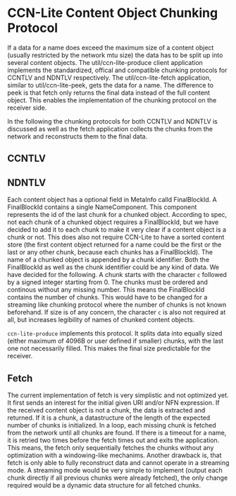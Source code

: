 # CCN-Lite Content Object Chunking Protocol

If a data for a name does exceed the maximum size of a content object (usually restricted by the network mtu size) the data has to be split up into several content objects. The util/ccn-lite-produce client application implements the standardized, offical and compatible chunking protocols for CCNTLV and NDNTLV respectively.  The util/ccn-lite-fetch application, similar to util/ccn-lite-peek, gets the data for a name. The difference to peek is that fetch only returns the final data instead of the full content object. This enables the implementation of the chunking protocol on the receiver side.

In the following the chunking protocols for both CCNTLV and NDNTLV is discussed as well as the fetch application collects the chunks from the network and reconstructs them to the final data.

## CCNTLV

## NDNTLV

Each content object has a optional field in MetaInfo calld FinalBlockId. A FinalBlockId contains a single NameComponent. This component represents the id of the last chunk for a chunked object. According to spec, not each chunk of a chunked object requires a FinalBlockId, but we have decided to add it to each chunk to make it very clear if a content object is a chunk or not. This does also not require CCN-Lite to have a sorted content store (the first content object returned for a name could be the first or the last or any other chunk, because each chunks has a FinalBlockId). The name of a chunked object is appended by a chunk identifier. Both the FinalBlockId as well as the chunk identifier could be any kind of data. We have decided for the following. A chunk starts with the character `c` followed by a signed integer starting from 0. The chunks must be ordered and continous without any missing number. This means the FinalBlockId contains the number of chunks. 
This would have to be changed for a streaming like chunking protocol where the number of chunks is not known beforehand. If size is of any concern, the character `c` is also not required at all, but increases legibility of names of chunked content objects.

`ccn-lite-produce` implements this protocol. It splits data into equally sized (either maximum of 4096B or user defined if smaller) chunks, with the last one not necessarily filled. This makes the final size predictable for the receiver.

## Fetch

The current implementation of fetch is very simplistic and not optimized yet. It first sends an interest for the initial given URI and/or NFN expression. If the received content object is not a chunk, the data is extracted and returned. If it is a chunk, a datastructure of the length of the expected number of chunks is initialized. In a loop, each missing chunk is fetched from the network until all chunks are found. If there is a timeout for a name, it is retried two times before the fetch times out and exits the application.
This means, the fetch only sequentially fetches the chunks without any optimization with a windowing-like mechanims. Another drawback is, that fetch is only able to fully reconstruct data and cannot operate in a streaming mode. A streaming mode would be very simple to implement (output each chunk directly if all previous chunks were already fetched), the only change required would be a dynamic data structure for all fetched chunks.

